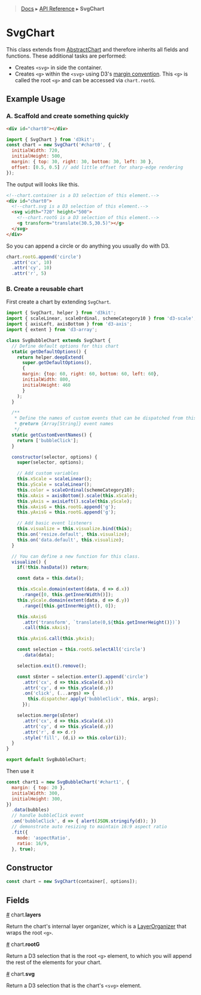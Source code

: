 > [Docs](../../TableOfContent.md) ▸ [API Reference](index.md) ▸ **SvgChart**

# SvgChart

This class extends from [AbstractChart](AbstractChart.md) and therefore inherits all fields and functions. These additional tasks are performed:

* Creates ```<svg>``` in side the container.
* Creates ```<g>``` within the ```<svg>``` using D3's [margin convention](http://bl.ocks.org/mbostock/3019563). This ```<g>``` is called the root ```<g>``` and can be accessed via `chart.rootG`.

## Example Usage

### A. Scaffold and create something quickly

```html
<div id="chart0"></div>
```

```javascript
import { SvgChart } from 'd3kit';
const chart = new SvgChart('#chart0', {
  initialWidth: 720,
  initialHeight: 500,
  margin: { top: 30, right: 30, bottom: 30, left: 30 },
  offset: [0.5, 0.5] // add little offset for sharp-edge rendering
});
```

The output will looks like this.

```html
<!--chart.container is a D3 selection of this element.-->
<div id="chart0">
  <!--chart.svg is a D3 selection of this element.-->
  <svg width="720" height="500">
    <!--chart.rootG is a D3 selection of this element.-->
    <g transform="translate(30.5,30.5)"></g>
  </svg>
</div>
```

So you can append a circle or do anything you usually do with D3.

```javascript
chart.rootG.append('circle')
  .attr('cx', 10)
  .attr('cy', 10)
  .attr('r', 5)
```

### B. Create a reusable chart

First create a chart by extending `SvgChart`.

```javascript
import { SvgChart, helper } from 'd3kit';
import { scaleLinear, scaleOrdinal, schemeCategory10 } from 'd3-scale';
import { axisLeft, axisBottom } from 'd3-axis';
import { extent } from 'd3-array';

class SvgBubbleChart extends SvgChart {
  // Define default options for this chart
  static getDefaultOptions() {
    return helper.deepExtend(
      super.getDefaultOptions(),
      {
      margin: {top: 60, right: 60, bottom: 60, left: 60},
      initialWidth: 800,
      initialHeight: 460
      }
    );
  }

  /**
   * Define the names of custom events that can be dispatched from this chart
   * @return {Array[String]} event names
   */
  static getCustomEventNames() {
    return ['bubbleClick'];
  }

  constructor(selector, options) {
    super(selector, options);

    // Add custom variables
    this.xScale = scaleLinear();
    this.yScale = scaleLinear();
    this.color = scaleOrdinal(schemeCategory10);
    this.xAxis = axisBottom().scale(this.xScale);
    this.yAxis = axisLeft().scale(this.yScale);
    this.xAxisG = this.rootG.append('g');
    this.yAxisG = this.rootG.append('g');

    // Add basic event listeners
    this.visualize = this.visualize.bind(this);
    this.on('resize.default', this.visualize);
    this.on('data.default', this.visualize);
  }

  // You can define a new function for this class.
  visualize() {
    if(!this.hasData()) return;

    const data = this.data();

    this.xScale.domain(extent(data, d => d.x))
      .range([0, this.getInnerWidth()]);
    this.yScale.domain(extent(data, d => d.y))
      .range([this.getInnerHeight(), 0]);

    this.xAxisG
      .attr('transform', `translate(0,${this.getInnerHeight()})`)
      .call(this.xAxis);

    this.yAxisG.call(this.yAxis);

    const selection = this.rootG.selectAll('circle')
      .data(data);

    selection.exit().remove();

    const sEnter = selection.enter().append('circle')
      .attr('cx', d => this.xScale(d.x))
      .attr('cy', d => this.yScale(d.y))
      .on('click', (...args) => {
        this.dispatcher.apply('bubbleClick', this, args);
      });

    selection.merge(sEnter)
      .attr('cx', d => this.xScale(d.x))
      .attr('cy', d => this.yScale(d.y))
      .attr('r', d => d.r)
      .style('fill', (d,i) => this.color(i));
  }
}

export default SvgBubbleChart;
```

Then use it

```javascript
const chart1 = new SvgBubbleChart('#chart1', {
  margin: { top: 20 },
  initialWidth: 300,
  initialHeight: 300,
})
  .data(bubbles)
  // handle bubbleClick event
  .on('bubbleClick', d => { alert(JSON.stringify(d)); })
  // demonstrate auto resizing to maintain 16:9 aspect ratio
  .fit({
    mode: 'aspectRatio',
    ratio: 16/9,
  }, true);
```

## Constructor

```javascript
const chart = new SvgChart(container[, options]);
```

## Fields

<a name="layers" href="SvgChart.md#layers">#</a> chart.**layers**

Return the chart's internal layer organizer, which is a [LayerOrganizer](LayerOrganizer) that wraps the root ```<g>```.

<a name="rootG" href="SvgChart.md#rootG">#</a> chart.**rootG**

Return a D3 selection that is the root ```<g>``` element, to which you will append the rest of the elements for your chart.

<a name="svg" href="SvgChart.md#svg">#</a> chart.**svg**

Return a D3 selection that is the chart's ```<svg>``` element.
